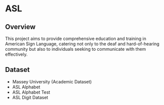 # ASL
## Overview
This project aims to provide comprehensive education and training in American Sign Language, catering not only to the deaf and hard-of-hearing community but also to individuals seeking to communicate with them effectively.

## Dataset
+ Massey University (Academic Dataset)
+ ASL Alphabet
+ ASL Alphabet Test
+ ASL Digit Dataset





